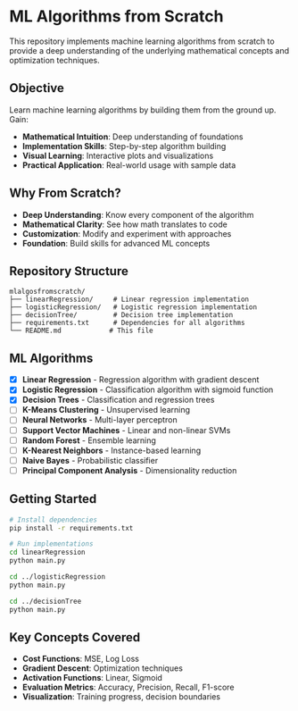 # ML Algorithms from Scratch

This repository implements machine learning algorithms from scratch to provide a deep understanding of the underlying mathematical concepts and optimization techniques.

## Objective

Learn machine learning algorithms by building them from the ground up. Gain:
- **Mathematical Intuition**: Deep understanding of foundations
- **Implementation Skills**: Step-by-step algorithm building
- **Visual Learning**: Interactive plots and visualizations
- **Practical Application**: Real-world usage with sample data

## Why From Scratch?

- **Deep Understanding**: Know every component of the algorithm
- **Mathematical Clarity**: See how math translates to code
- **Customization**: Modify and experiment with approaches
- **Foundation**: Build skills for advanced ML concepts

## Repository Structure

```
mlalgosfromscratch/
├── linearRegression/     # Linear regression implementation
├── logisticRegression/   # Logistic regression implementation
├── decisionTree/         # Decision tree implementation
├── requirements.txt      # Dependencies for all algorithms
└── README.md            # This file
```

## ML Algorithms

- [X] **Linear Regression** - Regression algorithm with gradient descent
- [X] **Logistic Regression** - Classification algorithm with sigmoid function
- [X] **Decision Trees** - Classification and regression trees
- [ ] **K-Means Clustering** - Unsupervised learning
- [ ] **Neural Networks** - Multi-layer perceptron
- [ ] **Support Vector Machines** - Linear and non-linear SVMs
- [ ] **Random Forest** - Ensemble learning
- [ ] **K-Nearest Neighbors** - Instance-based learning
- [ ] **Naive Bayes** - Probabilistic classifier
- [ ] **Principal Component Analysis** - Dimensionality reduction

## Getting Started

```bash
# Install dependencies
pip install -r requirements.txt

# Run implementations
cd linearRegression
python main.py

cd ../logisticRegression
python main.py

cd ../decisionTree
python main.py
```

## Key Concepts Covered

- **Cost Functions**: MSE, Log Loss
- **Gradient Descent**: Optimization techniques
- **Activation Functions**: Linear, Sigmoid
- **Evaluation Metrics**: Accuracy, Precision, Recall, F1-score
- **Visualization**: Training progress, decision boundaries
